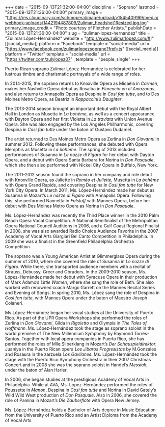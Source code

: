 +++
date = "2015-09-13T21:32:00-04:00"
discipline = "Soprano"
lastmod = "2015-09-13T21:36:00-04:00"
primary_image = "https://res.cloudinary.com/schmopera/image/upload/v1545409169/media/webhook-uploads/1442194487809/Zulimar_headshot1Resized.jpg.jpg"
primary_image_credit = "Photo courtesy of Fletcher Artists."
publishDate = "2015-09-13T21:36:00-04:00"
slug = "zulimar-lopez-hernandez"
title = "Zulimar López-Hernández"
website = "http://www.zulimarlopez.com/#!"
[[social_media]]
platform = "Facebook"
template = "social-media"
url = "https://www.facebook.com/zulimarlopezsoprano?fref=ts"
[[social_media]]
platform = "Twitter"
template = "social-media"
url = "https://twitter.com/zulylopez07"
_template = "people_single"
+++

Puerto Rican soprano Zulimar López-Hernández is celebrated for her lustrous timbre and charismatic portrayals of a wide range of roles.

In 2014-2015, the soprano returns to Knoxville Opera as Micaëla in *Carmen*, makes her Nashville Opera debut as Rosalba in *Florencia en el Amazonas*, and also returns to Annapolis Opera as Despina in *Così fan tutte*, and to Des Moines Metro Opera, as Beatriz in *Rappaccini’s Daughter*.

The 2013-2014 season brought an important debut with the Royal Albert Hall in London as Musetta in *La bohème*, as well as a concert appearance with Dayton Opera and her first Violetta in *La traviata* with Union Avenue Opera. She was also engaged by the Los Angeles Philharmonic, covering Despina in *Così fan tutte* under the baton of Gustavo Dudamel.

The artist returned to Des Moines Metro Opera as Zerlina in *Don Giovanni* in summer 2012. Following these performances, she debuted with Opera Memphis as Musetta in *La bohème*. The spring of 2013 included performances of Susanna in *Le nozze di Figaro* for her debut with Dayton Opera, and a debut with Opera Santa Barbara for Norina in *Don Pasquale*, which she then also performed with Nickel City Opera in Buffalo, New York.

The 2011-2012 season found the soprano in her company and role debut with Knoxville Opera, as Juliette in *Roméo et Juliette*, Musetta in *La bohème* with Opera Grand Rapids, and covering Despina in *Così fan tutte* for New York City Opera. In March 2011, Ms. López-Hernández made her debut as Susanna in Mozart’s *Le nozze di Figaro* with Annapolis Opera. Following this, she performed Nannetta in *Falstaff* with Mannes Opera, before her debut with Des Moines Metro Opera as Norina in *Don Pasquale*.

Ms. López-Hernández was recently the Third Place winner in the 2010 Palm Beach Opera Vocal Competition. A National Semifinalist of the Metropolitan Opera National Council Auditions in 2006, and a Gulf Coast Regional Finalist in 2008, she was also awarded Radio Choice Audience Favorite in the 2007 Academy of Vocal Arts Giargiari Bel Canto Competition in Philadelphia. In 2009 she was a finalist in the Greenfield Philadelphia Orchestra Competition.

The soprano was a Young American Artist at Glimmerglass Opera during the summer of 2010, where she covered the role of Susanna in *Le nozze di Figaro*. While there, she transported audience members with a recital of Strauss, Debussy, Greer and Obradors. In the 2009-2010 season, Ms. López-Hernández made her debut with Syracuse Opera in their production of Mark Adamo’s *Little Women*, where she sang the role of Beth. She also worked with renowned coach Margo Garrett on the Mannes Recital Series and Evening of Songs. In spring 2010, Ms. López sang the role of Despina in *Così fan tutte*, with Mannes Opera under the baton of Maestro Joseph Colaneri.

Ms.López-Hernández began her vocal studies at the University of Puerto Rico. As part of the UPR Opera Workshops she performed the roles of Zerlina in *Don Giovanni*, Gilda in *Rigoletto* and Olympia in *The Tales of Hoffmann*. Ms. López-Hernández took the stage as soprano soloist in the world premiere of The New Millennium Symphony by Raymond Torres-Santos. Together with local opera companies in Puerto Rico, she has performed the roles of Mlle.Silberklang in Mozart’s *Der Schauspieldirektor*, Juaniya in the Puerto Rican opera *Los Jibaros Progresistas* by M.Gonzales and Rosaura in the zarzuela *Los Gavilanes*. Ms. López-Hernández took the stage with the Puerto Rico Symphony Orchestra in their 2007 Christmas Concert and in 2008 she was the soprano soloist in Handel’s *Messiah*, under the baton of Alan Harler.

In 2006, she began studies at the prestigious Academy of Vocal Arts in Philadelphia. While at AVA, Ms. López-Hernández performed the roles of Poussette in *Manon*, Despina in *Così fan tutte* and Norina in David Gately’s Wild Wild West production of *Don Pasquale*. Also in 2006, she covered the role of Pamina in Mozart’s *Die Zauberflöte* with Opera New Jersey.

Ms. López-Hernández holds a Bachelor of Arts degree in Music Education from the University of Puerto Rico and an Artist Diploma from the Academy of Vocal Arts
